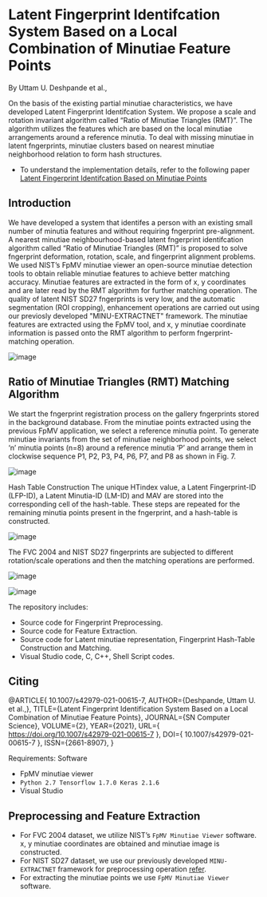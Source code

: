 # Latent Fingerprint Identifcation System Based on a Local Combination of Minutiae Feature Points

By Uttam U. Deshpande et al.,

On the basis of the existing partial minutiae characteristics, we have developed Latent Fingerprint Identifcation System. We propose a scale and rotation invariant algorithm called “Ratio of Minutiae Triangles (RMT)”. The algorithm  utilizes the features which are based on the local minutiae arrangements around a reference minutia. To deal with missing minutiae in latent fngerprints, minutiae clusters based on nearest minutiae neighborhood relation to form hash structures. 
* To understand the implementation details, refer to the following paper [Latent Fingerprint Identifcation Based on Minutiae Points](https://doi.org/10.1007/s42979-021-00615-7)


## Introduction
We have developed a system that identifes a person with an existing small number of minutia features and without requiring fngerprint pre-alignment. A nearest minutiae neighbourhood-based latent fngerprint identifcation algorithm called “Ratio of Minutiae Triangles (RMT)” is proposed to solve fngerprint deformation, rotation, scale, and fingerprint alignment problems. We used NIST’s FpMV minutiae viewer an open-source minutiae detection tools to obtain reliable minutiae features to achieve better matching accuracy. Minutiae features are extracted in the form of x, y coordinates and are later read by the RMT algorithm for further matching operation.
The quality of latent NIST SD27 fngerprints is very low, and the automatic segmentation (ROI cropping), enhancement operations are carried out using our previosly developed "MINU-EXTRACTNET" framework. The minutiae features are extracted using the FpMV tool, and x, y minutiae coordinate information is passed onto the RMT algorithm to perform fngerprint-matching operation. 

![image](https://user-images.githubusercontent.com/107185323/197774869-7ee8292d-4ade-4cc9-aa57-de4c47e7ca5e.png)

## Ratio of Minutiae Triangles (RMT) Matching Algorithm
We start the fngerprint registration process on the gallery fngerprints stored in the background database. From the minutiae points extracted using the previous FpMV application, we select a reference minutia point. To generate minutiae invariants from the set of minutiae neighborhood points, we select ‘n’ minutia points (n=8) around a reference minutia ‘P’ and arrange them in clockwise sequence P1, P2, P3, P4, P6, P7, and P8 as shown in Fig. 7. 

![image](https://user-images.githubusercontent.com/107185323/197775124-eccf5fec-6425-4aec-9dd1-5a652ee2de93.png)

Hash Table Construction
The unique HTindex value, a Latent Fingerprint-ID (LFP-ID), a Latent Minutia-ID (LM-ID) and MAV are stored into the corresponding cell of the hash-table. These steps are repeated for the remaining minutia points present in the fngerprint, and a hash-table is constructed. 

![image](https://user-images.githubusercontent.com/107185323/197812764-f1df0ad8-d389-4c6d-8d6a-52235e31b853.png)

The FVC 2004 and NIST SD27 fingerprints are subjected to different rotation/scale operations and then the matching operations are performed.

![image](https://user-images.githubusercontent.com/107185323/197809235-1ff049da-1600-4ef0-abe3-4c29caf3e38f.png)

![image](https://user-images.githubusercontent.com/107185323/197777304-6f30b2d4-1793-463d-8881-df2b0ccb42d6.png)

The repository includes:

* Source code for Fingerprint Preprocessing.
* Source code for Feature Extraction.
* Source code for Latent minutiae representation, Fingerprint Hash-Table Construction and Matching.
* Visual Studio code, C, C++, Shell Script codes.

## Citing
@ARTICLE{ 10.1007/s42979-021-00615-7, AUTHOR={Deshpande, Uttam U. et al.,}, TITLE={Latent Fingerprint Identification System Based on a Local Combination of Minutiae Feature Points}, JOURNAL={SN Computer Science}, VOLUME={2}, YEAR={2021}, URL={ https://doi.org/10.1007/s42979-021-00615-7 }, DOI={ 10.1007/s42979-021-00615-7 }, ISSN={2661-8907}, }

Requirements: Software

* FpMV minutiae viewer
* `Python 2.7 Tensorflow 1.7.0 Keras 2.1.6`
* Visual Studio

## Preprocessing and Feature Extraction
* For FVC 2004 dataset, we utilize NIST’s `FpMV Minutiae Viewer` software. x, y minutiae coordinates are obtained and minutiae image is constructed.
* For NIST SD27 dataset, we use our previously developed `MINU-EXTRACTNET` framework for preprocessing operation [refer](https://github.com/deshuttam/MINU-EXTRACTNET). 
* For extracting the minutiae points we use `FpMV Minutiae Viewer` software.

